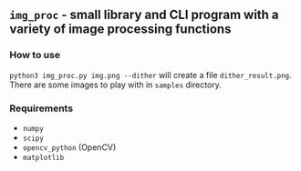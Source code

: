 ## `img_proc` - small library and CLI program with a variety of image processing functions

### How to use

`python3 img_proc.py img.png --dither` will create a file `dither_result.png`.
There are some images to play with in `samples` directory.

### Requirements

* `numpy`
* `scipy`
* `opencv_python` (OpenCV)
* `matplotlib`
